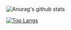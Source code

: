 ![Anurag's github stats](https://github-readme-stats.vercel.app/api?username=b3z&show_icons=false&count_private=true)

[![Top Langs](https://github-readme-stats.vercel.app/api/top-langs/?username=b3z)](https://github.com/b3z/stats)
